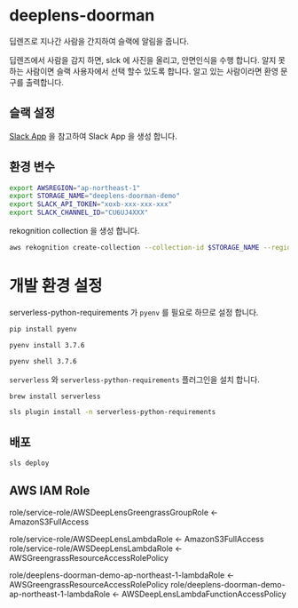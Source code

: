 # deeplens-doorman

딥렌즈로 지나간 사람을 간지하여 슬랙에 알림을 줍니다.

딥렌즈에서 사람을 감지 하면, slck 에 사진을 올리고, 안면인식을 수행 합니다.
알지 못하는 사람이면 슬랙 사용자에서 선택 할수 있도록 합니다.
알고 있는 사람이라면 환영 문구를 출력합니다.

## 슬랙 설정

[Slack App](./README-slack.md) 을 참고하여 Slack App 을 생성 합니다.

## 환경 변수

```bash
export AWSREGION="ap-northeast-1"
export STORAGE_NAME="deeplens-doorman-demo"
export SLACK_API_TOKEN="xoxb-xxx-xxx-xxx"
export SLACK_CHANNEL_ID="CU6UJ4XXX"
```

rekognition collection 을 생성 합니다.

```bash
aws rekognition create-collection --collection-id $STORAGE_NAME --region $AWSREGION
```

# 개발 환경 설정

serverless-python-requirements 가 `pyenv` 를 필요로 하므로 설정 합니다.

```bash
pip install pyenv

pyenv install 3.7.6

pyenv shell 3.7.6
```

`serverless` 와 `serverless-python-requirements` 플러그인을 설치 합니다.

```bash
brew install serverless

sls plugin install -n serverless-python-requirements
```

## 배포

```bash
sls deploy
```

## AWS IAM Role

role/service-role/AWSDeepLensGreengrassGroupRole <- AmazonS3FullAccess

role/service-role/AWSDeepLensLambdaRole <- AmazonS3FullAccess
role/service-role/AWSDeepLensLambdaRole <- AWSGreengrassResourceAccessRolePolicy

role/deeplens-doorman-demo-ap-northeast-1-lambdaRole <- AWSGreengrassResourceAccessRolePolicy
role/deeplens-doorman-demo-ap-northeast-1-lambdaRole <- AWSDeepLensLambdaFunctionAccessPolicy
